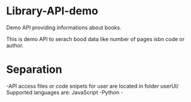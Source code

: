 # Library-API-demo
Demo API providing informations about books.

This is demo API to serach bood data like number of pages isbn code or author.

# Separation

  -API access files or code snipets for user are located in folder userUI/
    Supported languages are:
      JavaScript
      -Python
      -
  
